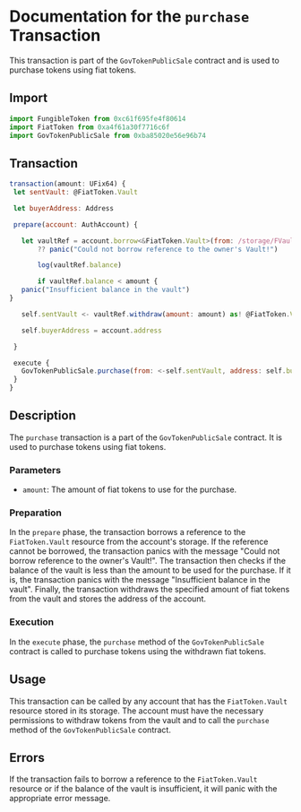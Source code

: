 # Documentation for the `purchase` Transaction

This transaction is part of the `GovTokenPublicSale` contract and is used to purchase tokens using fiat tokens.

## Import

```javascript
import FungibleToken from 0xc61f695fe4f80614
import FiatToken from 0xa4f61a30f7716c6f
import GovTokenPublicSale from 0xba85020e56e96b74
```

## Transaction

```javascript
transaction(amount: UFix64) {
 let sentVault: @FiatToken.Vault

 let buyerAddress: Address

 prepare(account: AuthAccount) {

   let vaultRef = account.borrow<&FiatToken.Vault>(from: /storage/FVaultStoragePath)
       ?? panic("Could not borrow reference to the owner's Vault!")

       log(vaultRef.balance)

       if vaultRef.balance < amount {
   panic("Insufficient balance in the vault")
}

   self.sentVault <- vaultRef.withdraw(amount: amount) as! @FiatToken.Vault

   self.buyerAddress = account.address

 }

 execute {
   GovTokenPublicSale.purchase(from: <-self.sentVault, address: self.buyerAddress)
 }
}
```

## Description

The `purchase` transaction is a part of the `GovTokenPublicSale` contract. It is used to purchase tokens using fiat tokens.

### Parameters

- `amount`: The amount of fiat tokens to use for the purchase.

### Preparation

In the `prepare` phase, the transaction borrows a reference to the `FiatToken.Vault` resource from the account's storage. If the reference cannot be borrowed, the transaction panics with the message "Could not borrow reference to the owner's Vault!". The transaction then checks if the balance of the vault is less than the amount to be used for the purchase. If it is, the transaction panics with the message "Insufficient balance in the vault". Finally, the transaction withdraws the specified amount of fiat tokens from the vault and stores the address of the account.

### Execution

In the `execute` phase, the `purchase` method of the `GovTokenPublicSale` contract is called to purchase tokens using the withdrawn fiat tokens.

## Usage

This transaction can be called by any account that has the `FiatToken.Vault` resource stored in its storage. The account must have the necessary permissions to withdraw tokens from the vault and to call the `purchase` method of the `GovTokenPublicSale` contract.

## Errors

If the transaction fails to borrow a reference to the `FiatToken.Vault` resource or if the balance of the vault is insufficient, it will panic with the appropriate error message.